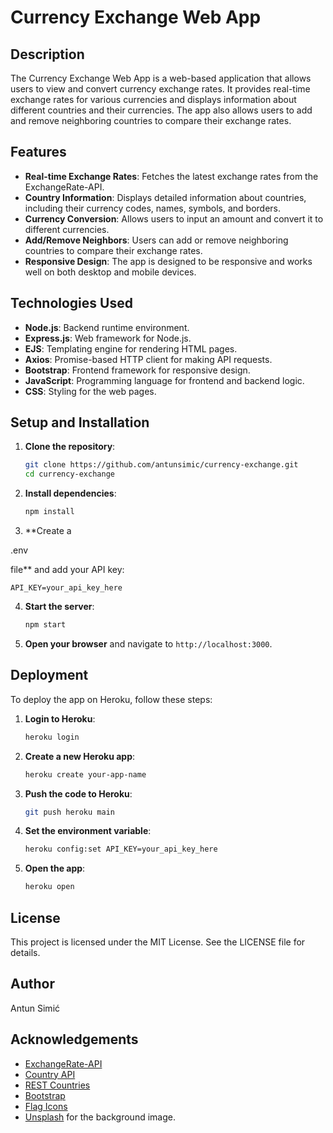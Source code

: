 # Currency Exchange Web App

## Description

The Currency Exchange Web App is a web-based application that allows users to view and convert currency exchange rates. It provides real-time exchange rates for various currencies and displays information about different countries and their currencies. The app also allows users to add and remove neighboring countries to compare their exchange rates.

## Features

- **Real-time Exchange Rates**: Fetches the latest exchange rates from the ExchangeRate-API.
- **Country Information**: Displays detailed information about countries, including their currency codes, names, symbols, and borders.
- **Currency Conversion**: Allows users to input an amount and convert it to different currencies.
- **Add/Remove Neighbors**: Users can add or remove neighboring countries to compare their exchange rates.
- **Responsive Design**: The app is designed to be responsive and works well on both desktop and mobile devices.

## Technologies Used

- **Node.js**: Backend runtime environment.
- **Express.js**: Web framework for Node.js.
- **EJS**: Templating engine for rendering HTML pages.
- **Axios**: Promise-based HTTP client for making API requests.
- **Bootstrap**: Frontend framework for responsive design.
- **JavaScript**: Programming language for frontend and backend logic.
- **CSS**: Styling for the web pages.

## Setup and Installation

1. **Clone the repository**:
   ```sh
   git clone https://github.com/antunsimic/currency-exchange.git
   cd currency-exchange
   ```

2. **Install dependencies**:
   ```sh
   npm install
   ```

3. **Create a 

.env

 file** and add your API key:
   ```
   API_KEY=your_api_key_here
   ```

4. **Start the server**:
   ```sh
   npm start
   ```

5. **Open your browser** and navigate to `http://localhost:3000`.

## Deployment

To deploy the app on Heroku, follow these steps:

1. **Login to Heroku**:
   ```sh
   heroku login
   ```

2. **Create a new Heroku app**:
   ```sh
   heroku create your-app-name
   ```

3. **Push the code to Heroku**:
   ```sh
   git push heroku main
   ```

4. **Set the environment variable**:
   ```sh
   heroku config:set API_KEY=your_api_key_here
   ```

5. **Open the app**:
   ```sh
   heroku open
   ```

## License

This project is licensed under the MIT License. See the LICENSE file for details.

## Author

Antun Simić

## Acknowledgements

- [ExchangeRate-API](https://www.exchangerate-api.com/)
- [Country API](https://country.is/)
- [REST Countries](https://restcountries.com/)
- [Bootstrap](https://getbootstrap.com/)
- [Flag Icons](https://github.com/lipis/flag-icons)
- [Unsplash](https://unsplash.com/) for the background image.

